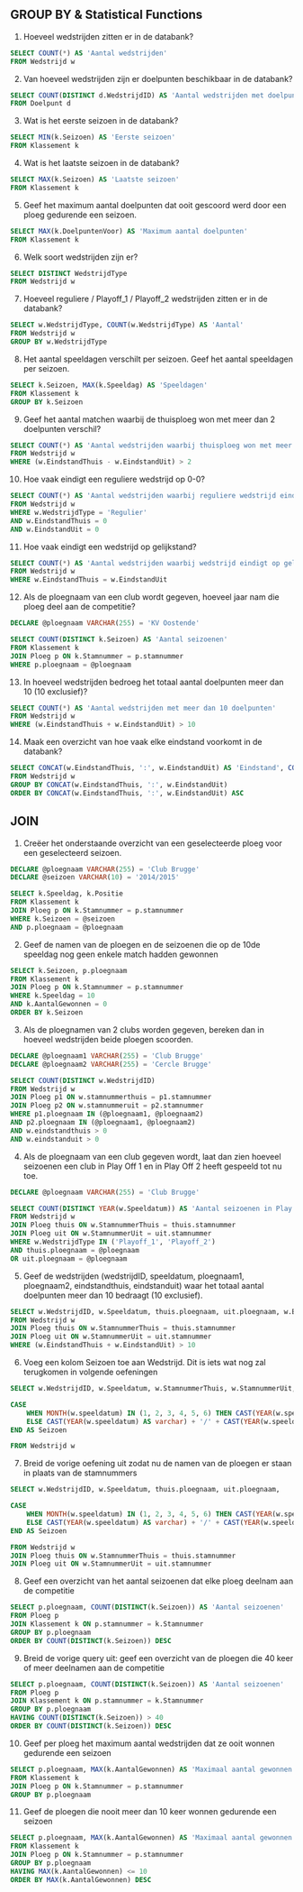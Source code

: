 ## GROUP BY & Statistical Functions

1. Hoeveel wedstrijden zitten er in de databank?

```sql
SELECT COUNT(*) AS 'Aantal wedstrijden'
FROM Wedstrijd w
```

2. Van hoeveel wedstrijden zijn er doelpunten beschikbaar in de databank?

```sql
SELECT COUNT(DISTINCT d.WedstrijdID) AS 'Aantal wedstrijden met doelpunten'
FROM Doelpunt d
```

3. Wat is het eerste seizoen in de databank?

```sql
SELECT MIN(k.Seizoen) AS 'Eerste seizoen'
FROM Klassement k
```

4. Wat is het laatste seizoen in de databank?

```sql
SELECT MAX(k.Seizoen) AS 'Laatste seizoen'
FROM Klassement k
```

5. Geef het maximum aantal doelpunten dat ooit gescoord werd door een ploeg gedurende een seizoen.

```sql
SELECT MAX(k.DoelpuntenVoor) AS 'Maximum aantal doelpunten'
FROM Klassement k
```

6. Welk soort wedstrijden zijn er?

```sql
SELECT DISTINCT WedstrijdType
FROM Wedstrijd w
```

7. Hoeveel reguliere / Playoff_1 / Playoff_2 wedstrijden zitten er in de databank?

```sql
SELECT w.WedstrijdType, COUNT(w.WedstrijdType) AS 'Aantal'
FROM Wedstrijd w
GROUP BY w.WedstrijdType

```

8. Het aantal speeldagen verschilt per seizoen. Geef het aantal speeldagen per seizoen.

```sql
SELECT k.Seizoen, MAX(k.Speeldag) AS 'Speeldagen'
FROM Klassement k
GROUP BY k.Seizoen
```

9. Geef het aantal matchen waarbij de thuisploeg won met meer dan 2 doelpunten verschil?

```sql
SELECT COUNT(*) AS 'Aantal wedstrijden waarbij thuisploeg won met meer dan 2 doelpunten verschil'
FROM Wedstrijd w
WHERE (w.EindstandThuis - w.EindstandUit) > 2
```

10. Hoe vaak eindigt een reguliere wedstrijd op 0-0?

```sql
SELECT COUNT(*) AS 'Aantal wedstrijden waarbij reguliere wedstrijd eindigt op 0-0'
FROM Wedstrijd w
WHERE w.WedstrijdType = 'Regulier'
AND w.EindstandThuis = 0
AND w.EindstandUit = 0
```

11. Hoe vaak eindigt een wedstrijd op gelijkstand?

```sql
SELECT COUNT(*) AS 'Aantal wedstrijden waarbij wedstrijd eindigt op gelijkspel'
FROM Wedstrijd w
WHERE w.EindstandThuis = w.EindstandUit
```

12. Als de ploegnaam van een club wordt gegeven, hoeveel jaar nam die ploeg deel aan de competitie?

```sql
DECLARE @ploegnaam VARCHAR(255) = 'KV Oostende'

SELECT COUNT(DISTINCT k.Seizoen) AS 'Aantal seizoenen'
FROM Klassement k
JOIN Ploeg p ON k.Stamnummer = p.stamnummer
WHERE p.ploegnaam = @ploegnaam
```

13. In hoeveel wedstrijden bedroeg het totaal aantal doelpunten meer dan 10 (10 exclusief)?

```sql
SELECT COUNT(*) AS 'Aantal wedstrijden met meer dan 10 doelpunten'
FROM Wedstrijd w
WHERE (w.EindstandThuis + w.EindstandUit) > 10
```

14. Maak een overzicht van hoe vaak elke eindstand voorkomt in de databank?

```sql
SELECT CONCAT(w.EindstandThuis, ':', w.EindstandUit) AS 'Eindstand', COUNT(*) AS 'Aantal'
FROM Wedstrijd w
GROUP BY CONCAT(w.EindstandThuis, ':', w.EindstandUit)
ORDER BY CONCAT(w.EindstandThuis, ':', w.EindstandUit) ASC
```

## JOIN

1. Creëer het onderstaande overzicht van een geselecteerde ploeg voor een geselecteerd seizoen.

```sql
DECLARE @ploegnaam VARCHAR(255) = 'Club Brugge'
DECLARE @seizoen VARCHAR(10) = '2014/2015'

SELECT k.Speeldag, k.Positie
FROM Klassement k
JOIN Ploeg p ON k.Stamnummer = p.stamnummer
WHERE k.Seizoen = @seizoen
AND p.ploegnaam = @ploegnaam
```

2. Geef de namen van de ploegen en de seizoenen die op de 10de speeldag nog geen enkele match hadden gewonnen

```sql
SELECT k.Seizoen, p.ploegnaam
FROM Klassement k
JOIN Ploeg p ON k.Stamnummer = p.stamnummer
WHERE k.Speeldag = 10
AND k.AantalGewonnen = 0
ORDER BY k.Seizoen
```

3. Als de ploegnamen van 2 clubs worden gegeven, bereken dan in hoeveel wedstrijden beide ploegen scoorden.

```sql
DECLARE @ploegnaam1 VARCHAR(255) = 'Club Brugge'
DECLARE @ploegnaam2 VARCHAR(255) = 'Cercle Brugge'

SELECT COUNT(DISTINCT w.WedstrijdID)
FROM Wedstrijd w
JOIN Ploeg p1 ON w.stamnummerthuis = p1.stamnummer
JOIN Ploeg p2 ON w.stamnummeruit = p2.stamnummer
WHERE p1.ploegnaam IN (@ploegnaam1, @ploegnaam2)
AND p2.ploegnaam IN (@ploegnaam1, @ploegnaam2)
AND w.eindstandthuis > 0
AND w.eindstanduit > 0
```

4. Als de ploegnaam van een club gegeven wordt, laat dan zien hoeveel seizoenen een club in Play Off 1 en in Play Off 2 heeft gespeeld tot nu toe.

```sql
DECLARE @ploegnaam VARCHAR(255) = 'Club Brugge'

SELECT COUNT(DISTINCT YEAR(w.Speeldatum)) AS 'Aantal seizoenen in Play Offs'
FROM Wedstrijd w
JOIN Ploeg thuis ON w.StamnummerThuis = thuis.stamnummer
JOIN Ploeg uit ON w.StamnummerUit = uit.stamnummer
WHERE w.WedstrijdType IN ('Playoff_1', 'Playoff_2')
AND thuis.ploegnaam = @ploegnaam
OR uit.ploegnaam = @ploegnaam
```

5. Geef de wedstrijden (wedstrijdID, speeldatum, ploegnaam1, ploegnaam2, eindstandthuis, eindstanduit) waar het totaal aantal doelpunten meer dan 10 bedraagt (10 exclusief).

```sql
SELECT w.WedstrijdID, w.Speeldatum, thuis.ploegnaam, uit.ploegnaam, w.EindstandThuis, w.EindstandUit
FROM Wedstrijd w
JOIN Ploeg thuis ON w.StamnummerThuis = thuis.stamnummer
JOIN Ploeg uit ON w.StamnummerUit = uit.stamnummer
WHERE (w.EindstandThuis + w.EindstandUit) > 10
```

6. Voeg een kolom Seizoen toe aan Wedstrijd. Dit is iets wat nog zal terugkomen in volgende oefeningen

```sql
SELECT w.WedstrijdID, w.Speeldatum, w.StamnummerThuis, w.StamnummerUit,

CASE
	WHEN MONTH(w.speeldatum) IN (1, 2, 3, 4, 5, 6) THEN CAST(YEAR(w.speeldatum) - 1 AS varchar) + '/' + CAST(YEAR(w.speeldatum) AS varchar)
	ELSE CAST(YEAR(w.speeldatum) AS varchar) + '/' + CAST(YEAR(w.speeldatum) + 1 AS varchar)
END AS Seizoen

FROM Wedstrijd w
```

7. Breid de vorige oefening uit zodat nu de namen van de ploegen er staan in plaats van de stamnummers

```sql
SELECT w.WedstrijdID, w.Speeldatum, thuis.ploegnaam, uit.ploegnaam,

CASE
	WHEN MONTH(w.speeldatum) IN (1, 2, 3, 4, 5, 6) THEN CAST(YEAR(w.speeldatum) - 1 AS varchar) + '/' + CAST(YEAR(w.speeldatum) AS varchar)
	ELSE CAST(YEAR(w.speeldatum) AS varchar) + '/' + CAST(YEAR(w.speeldatum) + 1 AS varchar)
END AS Seizoen

FROM Wedstrijd w
JOIN Ploeg thuis ON w.StamnummerThuis = thuis.stamnummer
JOIN Ploeg uit ON w.StamnummerUit = uit.stamnummer
```

8. Geef een overzicht van het aantal seizoenen dat elke ploeg deelnam aan de competitie

```sql
SELECT p.ploegnaam, COUNT(DISTINCT(k.Seizoen)) AS 'Aantal seizoenen'
FROM Ploeg p
JOIN Klassement k ON p.stamnummer = k.Stamnummer
GROUP BY p.ploegnaam
ORDER BY COUNT(DISTINCT(k.Seizoen)) DESC
```

9. Breid de vorige query uit: geef een overzicht van de ploegen die 40 keer of meer deelnamen aan de competitie

```sql
SELECT p.ploegnaam, COUNT(DISTINCT(k.Seizoen)) AS 'Aantal seizoenen'
FROM Ploeg p
JOIN Klassement k ON p.stamnummer = k.Stamnummer
GROUP BY p.ploegnaam
HAVING COUNT(DISTINCT(k.Seizoen)) > 40
ORDER BY COUNT(DISTINCT(k.Seizoen)) DESC
```

10. Geef per ploeg het maximum aantal wedstrijden dat ze ooit wonnen gedurende een seizoen

```sql
SELECT p.ploegnaam, MAX(k.AantalGewonnen) AS 'Maximaal aantal gewonnen wedstrijden'
FROM Klassement k
JOIN Ploeg p ON k.Stamnummer = p.stamnummer
GROUP BY p.ploegnaam
```

11. Geef de ploegen die nooit meer dan 10 keer wonnen gedurende een seizoen

```sql
SELECT p.ploegnaam, MAX(k.AantalGewonnen) AS 'Maximaal aantal gewonnen wedstrijden'
FROM Klassement k
JOIN Ploeg p ON k.Stamnummer = p.stamnummer
GROUP BY p.ploegnaam
HAVING MAX(k.AantalGewonnen) <= 10
ORDER BY MAX(k.AantalGewonnen) DESC
```

